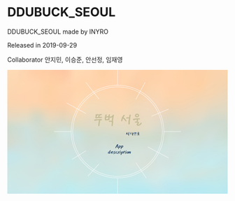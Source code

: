 # DDUBUCK_SEOUL
DDUBUCK_SEOUL made by INYRO

Released in 2019-09-29

Collaborator  안지민, 이승준, 안선정, 임재영


![이미지](./app_explain/슬라이드1.PNG)
